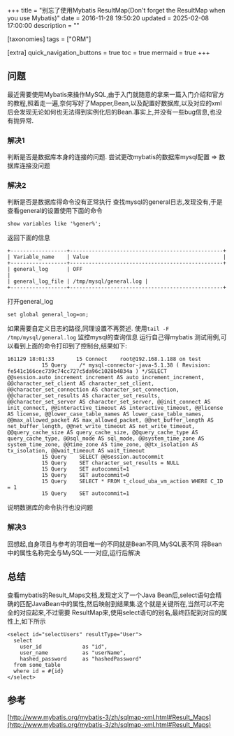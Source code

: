 +++
title = "别忘了使用Mybatis  ResultMap(Don't forget the ResultMap when you use Mybatis)"
date = 2016-11-28 19:50:20
updated = 2025-02-08 17:00:00
description = ""

[taxonomies]
tags = ["ORM"]

[extra]
quick_navigation_buttons = true
toc = true
mermaid = true
+++
## 问题
最近需要使用Mybatis来操作MySQL,由于入门就随意的拿来一篇入门介绍和官方的教程,照着走一遍,奈何写好了Mapper,Bean,以及配置好数据库,以及对应的xml后会发现无论如何也无法得到实例化后的Bean.事实上,并没有一些bug信息,也没有抛异常.

### 解决1
判断是否是数据库本身的连接的问题.
尝试更改mybatis的数据库mysql配置 => 数据库连接没问题

### 解决2
判断是否是数据库得命令没有正常执行
查找mysql的general日志,发现没有,于是查看general的设置使用下面的命令
```
show variables like '%gener%';
```
返回下面的信息
```
+------------------+-------------------------------------------------+
| Variable_name    | Value                                           |
+------------------+-------------------------------------------------+
| general_log      | OFF                                              |
| general_log_file | /tmp/mysql/general.log |
+------------------+-------------------------------------------------+
```
打开general_log
```
set global general_log=on;
```
如果需要自定义日志的路径,同理设置不再赘述.
使用`tail -F /tmp/mysql/general.log` 监控mysql的查询信息
运行自己得mybatis 测试用例,可以看到上面的命令打印到了控制台,结果如下:
```
161129 18:01:33       15 Connect    root@192.168.1.188 on test
           15 Query    /* mysql-connector-java-5.1.38 ( Revision: fe541c166cec739c74cc727c5da96c1028b4834a ) */SELECT  @@session.auto_increment_increment AS auto_increment_increment, @@character_set_client AS character_set_client, @@character_set_connection AS character_set_connection, @@character_set_results AS character_set_results, @@character_set_server AS character_set_server, @@init_connect AS init_connect, @@interactive_timeout AS interactive_timeout, @@license AS license, @@lower_case_table_names AS lower_case_table_names, @@max_allowed_packet AS max_allowed_packet, @@net_buffer_length AS net_buffer_length, @@net_write_timeout AS net_write_timeout, @@query_cache_size AS query_cache_size, @@query_cache_type AS query_cache_type, @@sql_mode AS sql_mode, @@system_time_zone AS system_time_zone, @@time_zone AS time_zone, @@tx_isolation AS tx_isolation, @@wait_timeout AS wait_timeout
           15 Query    SELECT @@session.autocommit
           15 Query    SET character_set_results = NULL
           15 Query    SET autocommit=1
           15 Query    SET autocommit=0
           15 Query    SELECT * FROM t_cloud_uba_vm_action WHERE C_ID = 1
           15 Query    SET autocommit=1
```
说明数据库的命令执行也没问题

### 解决3
回想起,自身项目与参考的项目唯一的不同就是Bean不同,MySQL表不同
将Bean中的属性名称完全与MySQL一一对应,运行后解决

## 总结
查看mybatis的Result_Maps文档,发现定义了一个Java Bean后,select语句会精确的匹配JavaBean中的属性,然后映射到结果集.这个就是关键所在,当然可以不完全的对应起来,不过需要 ResultMap来,使用select语句的别名,最终匹配到对应的属性上,如下所示
```
<select id="selectUsers" resultType="User">
  select
    user_id             as "id",
    user_name           as "userName",
    hashed_password     as "hashedPassword"
  from some_table
  where id = #{id}
</select>
```



## 参考
[http://www.mybatis.org/mybatis-3/zh/sqlmap-xml.html#Result_Maps](http://www.mybatis.org/mybatis-3/zh/sqlmap-xml.html#Result_Maps)
